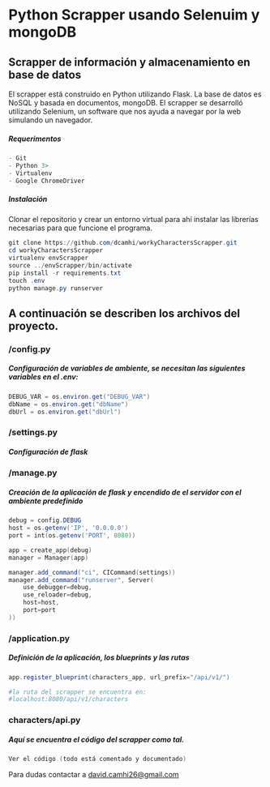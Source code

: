 # Python Scrapper usando Selenuim y mongoDB


## Scrapper de información y almacenamiento en base de datos

El scrapper está construido en Python utilizando Flask. La base de datos es NoSQL y basada en documentos, mongoDB. El scrapper se desarrolló utilizando Selenium, un software que nos ayuda a navegar por la web simulando un navegador.

##### Requerimentos

```powershell
- Git
- Python 3>
- Virtualenv
- Google ChromeDriver
```

##### Instalación
Clonar el repositorio y crear un entorno virtual para ahí instalar las librerías necesarias para que funcione el programa.

```powershell
git clone https://github.com/dcamhi/workyCharactersScrapper.git
cd workyCharactersScrapper
virtualenv envScrapper
source ../envScrapper/bin/activate
pip install -r requirements.txt
touch .env
python manage.py runserver
```


## A continuación se describen los archivos del proyecto.

### /config.py

##### Configuración de variables de ambiente, se necesitan las siguientes variables en el .env:

```powershell
DEBUG_VAR = os.environ.get("DEBUG_VAR")
dbName = os.environ.get("dbName")
dbUrl = os.environ.get("dbUrl")
```

### /settings.py
##### Configuración de flask

### /manage.py
##### Creación de la aplicación de flask y encendido de el servidor con el ambiente predefinido

```powershell
debug = config.DEBUG
host = os.getenv('IP', '0.0.0.0')
port = int(os.getenv('PORT', 8080))

app = create_app(debug)
manager = Manager(app)

manager.add_command("ci", CICommand(settings))
manager.add_command("runserver", Server(
    use_debugger=debug,
    use_reloader=debug,
    host=host,
    port=port
))
```
### /application.py
##### Definición de la aplicación, los blueprints y las rutas
```powershell
app.register_blueprint(characters_app, url_prefix="/api/v1/")

#la ruta del scrapper se encuentra en:
#localhost:8080/api/v1/characters
```
### characters/api.py

##### Aquí se encuentra el código del scrapper como tal.

```powershell
Ver el código (todo está comentado y documentado)
```

Para dudas contactar a [david.camhi26@gmail.com](mailto:david.camhi26@gmail.com)

